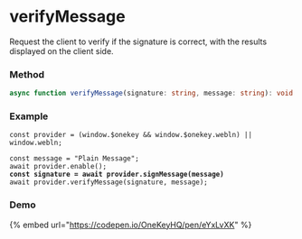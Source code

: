 # verifyMessage

Request the client to verify if the signature is correct, with the results displayed on the client side.

### Method

```typescript
async function verifyMessage(signature: string, message: string): void
```

### Example

<pre class="language-typescript"><code class="lang-typescript">const provider = (window.$onekey &#x26;&#x26; window.$onekey.webln) || window.webln;

const message = "Plain Message";
await provider.enable();
<strong>const signature = await provider.signMessage(message)
</strong>await provider.verifyMessage(signature, message);
</code></pre>

### Demo

{% embed url="https://codepen.io/OneKeyHQ/pen/eYxLvXK" %}
